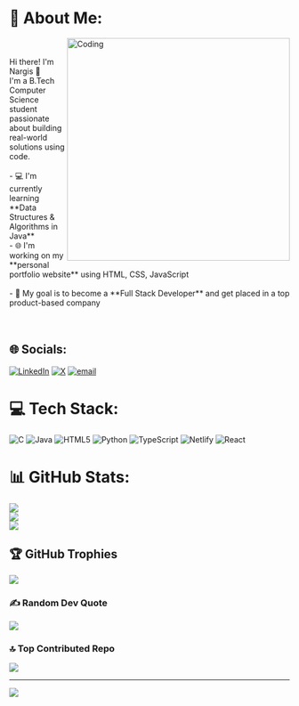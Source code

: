 # 💫 About Me:
<img align="right" alt="Coding" width="400" src="https://img.etimg.com/thumb/msid-84146083,width-1015,height-761,imgsize-638053,resizemode-8/prime/technology-and-startups/booting-up-developer-economy-how-tech-startups-are-helping-coders-build-and-test-software-faster.jpg">
<br><br>Hi there! I'm Nargis 👋  <br>I'm a B.Tech Computer Science student passionate about building real-world solutions using code.<br><br>- 💻 I'm currently learning **Data Structures & Algorithms in Java**<br>- 🌐 I'm working on my **personal portfolio website** using HTML, CSS, JavaScript<br><br>- 🚀 My goal is to become a **Full Stack Developer** and get placed in a top product-based company<br><br><br>

## 🌐 Socials:
[![LinkedIn](https://img.shields.io/badge/LinkedIn-%230077B5.svg?logo=linkedin&logoColor=white)](https://linkedin.com/in/https://www.linkedin.com/in/nargis-perween-511bab27b) [![X](https://img.shields.io/badge/X-black.svg?logo=X&logoColor=white)](https://x.com/@nargisparween07) [![email](https://img.shields.io/badge/Email-D14836?logo=gmail&logoColor=white)](mailto:nargisperween919@gmail.com) 

# 💻 Tech Stack:
![C](https://img.shields.io/badge/c-%2300599C.svg?style=for-the-badge&logo=c&logoColor=white) ![Java](https://img.shields.io/badge/java-%23ED8B00.svg?style=for-the-badge&logo=openjdk&logoColor=white) ![HTML5](https://img.shields.io/badge/html5-%23E34F26.svg?style=for-the-badge&logo=html5&logoColor=white) ![Python](https://img.shields.io/badge/python-3670A0?style=for-the-badge&logo=python&logoColor=ffdd54) ![TypeScript](https://img.shields.io/badge/typescript-%23007ACC.svg?style=for-the-badge&logo=typescript&logoColor=white) ![Netlify](https://img.shields.io/badge/netlify-%23000000.svg?style=for-the-badge&logo=netlify&logoColor=#00C7B7) ![React](https://img.shields.io/badge/react-%2320232a.svg?style=for-the-badge&logo=react&logoColor=%2361DAFB)
# 📊 GitHub Stats:
![](https://github-readme-stats.vercel.app/api?username=nargis7&theme=blue_navy&hide_border=false&include_all_commits=true&count_private=true)<br/>
![](https://nirzak-streak-stats.vercel.app/?user=nargis7&theme=blue_navy&hide_border=false)<br/>
![](https://github-readme-stats.vercel.app/api/top-langs/?username=nargis7&theme=blue_navy&hide_border=false&include_all_commits=true&count_private=true&layout=compact)

## 🏆 GitHub Trophies
![](https://github-profile-trophy.vercel.app/?username=nargis7&theme=monokai&no-frame=false&no-bg=true&margin-w=4)

### ✍️ Random Dev Quote
![](https://quotes-github-readme.vercel.app/api?type=horizontal&theme=radical)

### 🔝 Top Contributed Repo
![](https://github-contributor-stats.vercel.app/api?username=nargis7&limit=5&theme=chartreuse-dark&combine_all_yearly_contributions=true)

---
[![](https://visitcount.itsvg.in/api?id=nargis7&icon=2&color=0)](https://visitcount.itsvg.in)

<!-- Proudly created with GPRM ( https://gprm.itsvg.in ) -->


